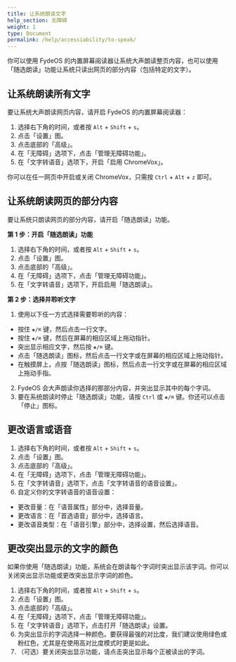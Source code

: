 ```yaml
---
title: 让系统朗读文字
help_section: 无障碍
weight: 1
type: Document
permalink: /help/accessiability/to-speak/
---
```


你可以使用 FydeOS 的内置屏幕阅读器让系统大声朗读整页内容，也可以使用「随选朗读」功能让系统只读出网页的部分内容（包括特定的文字）。

## 让系统朗读所有文字

要让系统大声朗读网页内容，请开启 FydeOS 的内置屏幕阅读器：
1. 选择右下角的时间，或者按 `Alt` + `Shift` + `s`。
2. 点击「设置」图。
3. 点击底部的「高级」。
4. 在「无障碍」选项下，点击「管理无障碍功能」。
5. 在「文字转语音」选项下，开启「启用 ChromeVox」。

你可以在任一网页中开启或关闭 ChromeVox，只需按 `Ctrl` + `Alt` + `z` 即可。

## 让系统朗读网页的部分内容

要让系统只朗读网页的部分内容，请开启「随选朗读」功能。

**第 1 步：开启「随选朗读」功能**
1. 选择右下角的时间，或者按 `Alt` + `Shift` + `s`。
2. 点击「设置」图。
3. 点击底部的「高级」。
4. 在「无障碍」选项下，点击「管理无障碍功能」。
5. 在「文字转语音」选项下，开启启用「随选朗读」。

**第 2 步：选择并聆听文字**
1. 使用以下任一方式选择需要聆听的内容：
 - 按住 `❖/⌘` 键，然后点击一行文字。
 - 按住 `❖/⌘` 键，然后在屏幕的相应区域上拖动指针。
 - 突出显示相应文字，然后按 `❖/⌘` 键。
 - 点击「随选朗读」图标，然后点击一行文字或在屏幕的相应区域上拖动指针。
 - 在触摸屏上，点按「随选朗读」图标，然后点击一行文字或在屏幕的相应区域上拖动手指。
2. FydeOS 会大声朗读你选择的那部分内容，并突出显示其中的每个字词。
3. 要在系统朗读时停止「随选朗读」功能，请按 `Ctrl` 或 `❖/⌘` 键。你还可以点击「停止」图标。

## 更改语言或语音
1. 选择右下角的时间，或者按 `Alt` + `Shift` + `s`。
2. 点击「设置」图。
3. 点击底部的「高级」。
4. 在「无障碍」选项下，点击「管理无障碍功能」。
5. 在「文字转语音」选项下，点击「文字转语音的语音设置」。
6. 自定义你的文字转语音的语音设置：
 - 更改音量：在「语音属性」部分中，选择音量。
 - 更改语言：在「首选语音」部分中，选择语言。
 - 更改语音类型：在「语音引擎」部分中，选择设置，然后选择语音。

## 更改突出显示的文字的颜色

如果你使用「随选朗读」功能，系统会在朗读每个字词时突出显示该字词。你可以关闭突出显示功能或更改突出显示字词的颜色。

1. 选择右下角的时间，或者按 `Alt` + `Shift` + `s`。
2. 点击「设置」图。
3. 点击底部的「高级」。
4. 在「无障碍」选项下，点击「管理无障碍功能」。
5. 在「文字转语音」选项下，点击打开「随选朗读」设置。
6. 为突出显示的字词选择一种颜色。要获得最强的对比度，我们建议使用绿色或粉红色，尤其是在使用高对比度模式时更是如此。
7. （可选）要关闭突出显示功能，请点击突出显示每个正被读出的字词。
